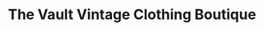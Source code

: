 ---
title: "The Vault Vintage Clothing Boutique"
url: /beaverton/the-vault-vintage-clothing-boutique/
shop: clothes
---